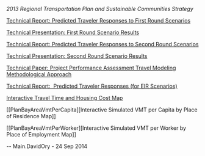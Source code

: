 _2013 Regional Transportation Plan and Sustainable Communities Strategy_

<a href="/foswiki/pub/Main/Documents/2011_03_22_Release_First_Round_Travel_Model_Technical_Summary.pdf" target="_blank" title="Technical Summary of Predicted Traveler Responses to First Round Scenarios">Technical Report: Predicted Traveler Responses to First Round Scenarios</a>

<a href="/foswiki/pub/Main/Presentations/2011_03_23_Final_First_Round_Results_for_Regional_Modelers.pps" target="_blank" title="Technical Presentation of First Round Scenario Results">Technical Presentation: First Round Scenario Results</a>

<a href="/foswiki/pub/Main/Documents/2012_01_05_RELEASE_Second_Round_Travel_Model_Technical_Summary.pdf" target="_blank" title="Technical Summary">Technical Report: Predicted Traveler Responses to Second Round Scenarios</a>

<a href="/foswiki/pub/Main/Presentations/2011_12_07_Second_Round_Results_for_Regional_Modelers.ppsx" target="_blank" title="Technical Presentation">Technical Presentation: Second Round Scenario Results</a>

<a href="/foswiki/pub/Main/Documents/2012_02_02_RELEASE_Assessment_Methodology.pdf" target="_blank" title="Project Performance Assessment Travel Modeling Methodological Approach">Technical Paper: Project Performance Assessment Travel Modeling Methodological Approach</a>

<a href="http://onebayarea.org/pdf/final_supplemental_reports/FINAL_PBA_Predicted_Traveler_Responses.pdf" target="_blank" title="EIR Predicted Traveler Responses">Technical Report:  Predicted Traveler Responses (for EIR Scenarios)</a>

<a href="http://maps.onebayarea.org/travel_housing" target="_blank" title="Interactive">Interactive Travel Time and Housing Cost Map</a>

[[PlanBayAreaVmtPerCapita][Interactive Simulated VMT per Capita by Place of Residence Map]]

[[PlanBayAreaVmtPerWorker][Interactive Simulated VMT per Worker by Place of Employment Map]]

-- Main.DavidOry - 24 Sep 2014